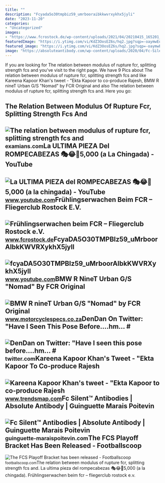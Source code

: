 ```yaml
---
title: ""
description: "Fcyada5o30tmpbiz59_umrbooraibkkwvrxykhx5jyli"
date: "2023-11-20"
categories:
- "Uncategorized"
images:
- "https://www.fcrostock.de/wp-content/uploads/2021/04/20210415_165201_HDRb.jpg"
featuredImage: "https://i.ytimg.com/vi/KdZ3OosEZ6s/hq2.jpg?sqp=-oaymwEoCOADEOgC8quKqQMcGADwAQH4Ad4EgAK4CIoCDAgAEAEYZSBMKGMwDw==&amp;rs=AOn4CLCfzFvJaPoNerKMbSKycXF-fCyaDA"
featured_image: "https://i.ytimg.com/vi/KdZ3OosEZ6s/hq2.jpg?sqp=-oaymwEoCOADEOgC8quKqQMcGADwAQH4Ad4EgAK4CIoCDAgAEAEYZSBMKGMwDw==&amp;rs=AOn4CLCfzFvJaPoNerKMbSKycXF-fCyaDA"
image: "https://absoluteantibody.com/wp-content/uploads/2020/04/Fc-Silent-ppt4-1-1024x474-1.png"
---
```


If you are looking for The relation between modulus of rupture fcr, splitting strength fcs and you've visit to the right page. We have 9 Pics about The relation between modulus of rupture fcr, splitting strength fcs and like Kareena Kapoor Khan's tweet - "Ekta Kapoor to co-produce Rajesh, BMW R nineT Urban G/S "Nomad" by FCR Original and also The relation between modulus of rupture fcr, splitting strength fcs and. Here you go:

The Relation Between Modulus Of Rupture Fcr, Splitting Strength Fcs And
-----------------------------------------------------------------------

 ![The relation between modulus of rupture fcr, splitting strength fcs and](https://examians.com/quiz_questions_images/7389.jpg) <small>examians.com</small>La ULTIMA PIEZA Del ROMPECABEZAS 🎭😂🧘5,000 (a La Chingada) - YouTube
-------------------------------------------------------------------

 ![La ULTIMA PIEZA del ROMPECABEZAS 🎭😂🧘5,000 (a la chingada) - YouTube](https://i.ytimg.com/vi/KdZ3OosEZ6s/hq2.jpg?sqp=-oaymwEoCOADEOgC8quKqQMcGADwAQH4Ad4EgAK4CIoCDAgAEAEYZSBMKGMwDw==&rs=AOn4CLCfzFvJaPoNerKMbSKycXF-fCyaDA) <small>www.youtube.com</small>Frühlingserwachen Beim FCR – Fliegerclub Rostock E.V.
-----------------------------------------------------

 ![Frühlingserwachen beim FCR – Fliegerclub Rostock e.V.](https://www.fcrostock.de/wp-content/uploads/2021/04/20210415_165201_HDRb.jpg) <small>www.fcrostock.de</small>FcyaDA5O30TMPBIz59\_uMrboorAIbkKWVRXykhX5jylI
---------------------------------------------

 ![fcyaDA5O30TMPBIz59_uMrboorAIbkKWVRXykhX5jylI](https://yt3.googleusercontent.com/fcyaDA5O30TMPBIz59_uMrboorAIbkKWVRXykhX5jylI_mHsQMtKYRKrSU6WFKQalZc67BxTzAc=s900-c-k-c0x00ffffff-no-rj) <small>www.youtube.com</small>BMW R NineT Urban G/S "Nomad" By FCR Original
---------------------------------------------

 ![BMW R nineT Urban G/S "Nomad" by FCR Original](https://www.motorcyclespecs.co.za/Gallery_Custom/bmw-r-nine-t-urban-gs-nomad-fcr-original-04.jpg) <small>www.motorcyclespecs.co.za</small>DenDan On Twitter: "Have I Seen This Pose Before....hm... #
-----------------------------------------------------------

 ![DenDan on Twitter: "Have I seen this pose before....hm... #](https://pbs.twimg.com/media/FcyaDA4aMAAJchc?format=jpg&name=large) <small>twitter.com</small>Kareena Kapoor Khan's Tweet - "Ekta Kapoor To Co-produce Rajesh
---------------------------------------------------------------

 ![Kareena Kapoor Khan's tweet - "Ekta Kapoor to co-produce Rajesh](https://pbs.twimg.com/media/Fcyada8X0AANSFu.jpg) <small>www.trendsmap.com</small>Fc Silent™ Antibodies | Absolute Antibody | Guinguette Marais Poitevin
----------------------------------------------------------------------

 ![Fc Silent™ Antibodies | Absolute Antibody | Guinguette Marais Poitevin](https://absoluteantibody.com/wp-content/uploads/2020/04/Fc-Silent-ppt4-1-1024x474-1.png) <small>guinguette-maraispoitevin.com</small>The FCS Playoff Bracket Has Been Released - Footballscoop
---------------------------------------------------------

 ![The FCS Playoff Bracket has been released - Footballscoop](https://footballscoop.com/.image/t_share/MTkzODg2NTk2NzgzNjc4OTYw/screen-shot-2022-11-20-at-12344-pm.png) <small>footballscoop.com</small>The relation between modulus of rupture fcr, splitting strength fcs and. La ultima pieza del rompecabezas 🎭😂🧘5,000 (a la chingada). Frühlingserwachen beim fcr – fliegerclub rostock e.v.
